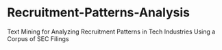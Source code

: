 # Recruitment-Patterns-Analysis
Text Mining for Analyzing Recruitment Patterns in Tech Industries Using a Corpus of SEC Filings
